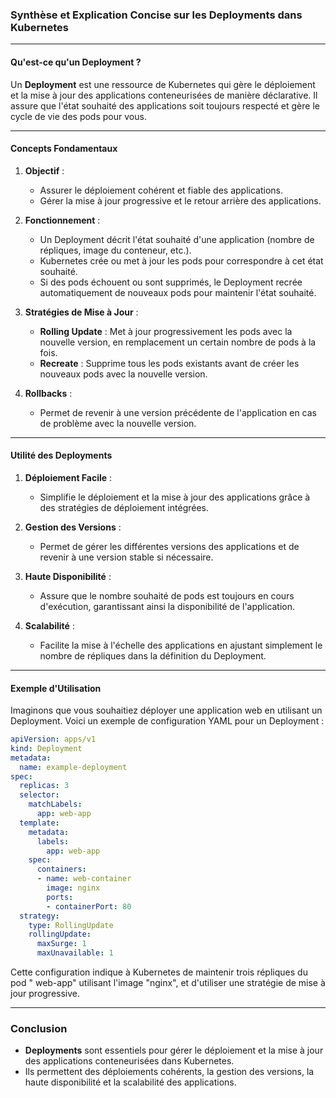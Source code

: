 
### Synthèse et Explication Concise sur les Deployments dans Kubernetes

---

#### Qu'est-ce qu'un Deployment ?

Un **Deployment** est une ressource de Kubernetes qui gère le déploiement et la mise à jour des applications conteneurisées de manière déclarative. Il assure que l'état souhaité des applications soit toujours respecté et gère le cycle de vie des pods pour vous.

---

#### Concepts Fondamentaux

1. **Objectif** :
   - Assurer le déploiement cohérent et fiable des applications.
   - Gérer la mise à jour progressive et le retour arrière des applications.

2. **Fonctionnement** :
   - Un Deployment décrit l'état souhaité d'une application (nombre de répliques, image du conteneur, etc.).
   - Kubernetes crée ou met à jour les pods pour correspondre à cet état souhaité.
   - Si des pods échouent ou sont supprimés, le Deployment recrée automatiquement de nouveaux pods pour maintenir l'état souhaité.

3. **Stratégies de Mise à Jour** :
   - **Rolling Update** : Met à jour progressivement les pods avec la nouvelle version, en remplacement un certain nombre de pods à la fois.
   - **Recreate** : Supprime tous les pods existants avant de créer les nouveaux pods avec la nouvelle version.

4. **Rollbacks** :
   - Permet de revenir à une version précédente de l'application en cas de problème avec la nouvelle version.

---

#### Utilité des Deployments

1. **Déploiement Facile** :
   - Simplifie le déploiement et la mise à jour des applications grâce à des stratégies de déploiement intégrées.
   
2. **Gestion des Versions** :
   - Permet de gérer les différentes versions des applications et de revenir à une version stable si nécessaire.

3. **Haute Disponibilité** :
   - Assure que le nombre souhaité de pods est toujours en cours d'exécution, garantissant ainsi la disponibilité de l'application.

4. **Scalabilité** :
   - Facilite la mise à l'échelle des applications en ajustant simplement le nombre de répliques dans la définition du Deployment.

---

#### Exemple d'Utilisation

Imaginons que vous souhaitiez déployer une application web en utilisant un Deployment. Voici un exemple de configuration YAML pour un Deployment :

```yaml
apiVersion: apps/v1
kind: Deployment
metadata:
  name: example-deployment
spec:
  replicas: 3
  selector:
    matchLabels:
      app: web-app
  template:
    metadata:
      labels:
        app: web-app
    spec:
      containers:
      - name: web-container
        image: nginx
        ports:
        - containerPort: 80
  strategy:
    type: RollingUpdate
    rollingUpdate:
      maxSurge: 1
      maxUnavailable: 1
```

Cette configuration indique à Kubernetes de maintenir trois répliques du pod \" web-app\" utilisant l'image \"nginx\", et d'utiliser une stratégie de mise à jour progressive.

---

### Conclusion

- **Deployments** sont essentiels pour gérer le déploiement et la mise à jour des applications conteneurisées dans Kubernetes.
- Ils permettent des déploiements cohérents, la gestion des versions, la haute disponibilité et la scalabilité des applications.

